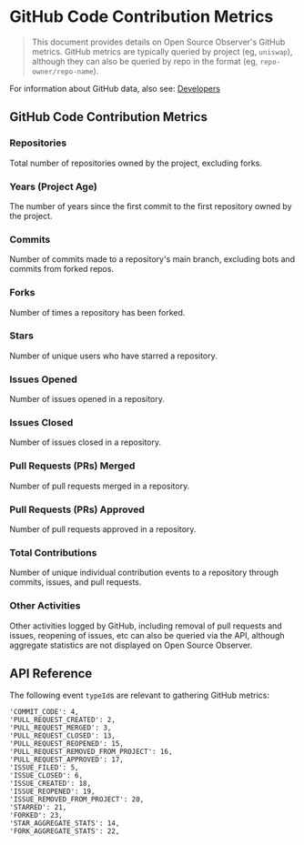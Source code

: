 # GitHub Code Contribution Metrics

> This document provides details on Open Source Observer's GitHub metrics. GitHub metrics are typically queried by project (eg, `uniswap`), although they can also be queried by repo in the format (eg, `repo-owner/repo-name`).

For information about GitHub data, also see: [Developers](./developers)

## GitHub Code Contribution Metrics

### Repositories

Total number of repositories owned by the project, excluding forks.

### Years (Project Age)

The number of years since the first commit to the first repository owned by the project.

### Commits

Number of commits made to a repository's main branch, excluding bots and commits from forked repos.

### Forks

Number of times a repository has been forked.

### Stars

Number of unique users who have starred a repository.

### Issues Opened

Number of issues opened in a repository.

### Issues Closed

Number of issues closed in a repository.

### Pull Requests (PRs) Merged

Number of pull requests merged in a repository.

### Pull Requests (PRs) Approved

Number of pull requests approved in a repository.

### Total Contributions

Number of unique individual contribution events to a repository through commits, issues, and pull requests.

### Other Activities

Other activities logged by GitHub, including removal of pull requests and issues, reopening of issues, etc can also be queried via the API, although aggregate statistics are not displayed on Open Source Observer.

## API Reference

The following event `typeId`s are relevant to gathering GitHub metrics:

```
'COMMIT_CODE': 4,
'PULL_REQUEST_CREATED': 2,
'PULL_REQUEST_MERGED': 3,
'PULL_REQUEST_CLOSED': 13,
'PULL_REQUEST_REOPENED': 15,
'PULL_REQUEST_REMOVED_FROM_PROJECT': 16,
'PULL_REQUEST_APPROVED': 17,
'ISSUE_FILED': 5,
'ISSUE_CLOSED': 6,
'ISSUE_CREATED': 18,
'ISSUE_REOPENED': 19,
'ISSUE_REMOVED_FROM_PROJECT': 20,
'STARRED': 21,
'FORKED': 23,
'STAR_AGGREGATE_STATS': 14,
'FORK_AGGREGATE_STATS': 22,
```
